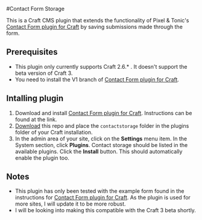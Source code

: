 #Contact Form Storage

This is a Craft CMS plugin that extends the functionality of Pixel & Tonic's [Contact Form plugin for Craft](https://github.com/craftcms/contact-form/tree/v1) by saving submissions made through the form.

## Prerequisites

- This plugin only currently supports Craft 2.6.* . It doesn't support the beta version of Craft 3.
- You need to install the V1 branch of [Contact Form plugin for Craft](https://github.com/craftcms/contact-form/tree/v1).

## Intalling plugin

1. Download and install [Contact Form plugin for Craft](https://github.com/craftcms/contact-form/tree/v1). Instructions can be found at the link.
2. [Download](https://github.com/davidpanaho/contact-form-storage/archive/master.zip) this repo and place the `contactstorage` folder in the plugins folder of your Craft installation.
3. In the admin area of your site, click on the **Settings** menu item. In the System section, click **Plugins**. Contact storage should be listed in the available plugins. Click the **Install** button. This should automatically enable the plugin too.

## Notes

- This plugin has only been tested with the example form found in the instructions for [Contact Form plugin for Craft](https://github.com/craftcms/contact-form/tree/v1). As the plugin is used for more sites, I will update it to be more robust.
- I will be looking into making this compatible with the Craft 3 beta shortly.

